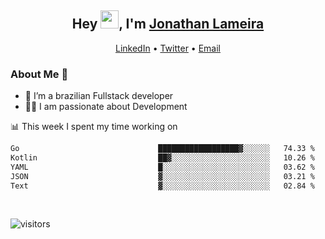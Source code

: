 <h2 align="center">Hey <img src="https://github.com/TheDudeThatCode/TheDudeThatCode/blob/master/Assets/Hi.gif" width="29">, I'm <a href="https://www.linkedin.com/in/jonathanlameira/">Jonathan Lameira</a></h2>
<p align="center">
  <a href="https://www.linkedin.com/in/jonathanlameira/">LinkedIn</a> •
  <a href="https://twitter.com/jlameira">Twitter</a> •
  <a href="mailto:jlameira@gmail.com">Email</a>
</p>

### About Me 🚀
- 🌱  I’m a brazilian Fullstack developer</br>
- 👨‍💻  I am passionate about Development</br>

<!-- ![Jonathan Lameira github stats](https://github-readme-stats.vercel.app/api?username=jlameirameli&show_icons=true&hide_border=true)&nbsp;&nbsp; -->

📊 This week I spent my time working on
<!--START_SECTION:waka-->

```txt
Go                               ██████████████████▓░░░░░░   74.33 %
Kotlin                           ██▓░░░░░░░░░░░░░░░░░░░░░░   10.26 %
YAML                             █░░░░░░░░░░░░░░░░░░░░░░░░   03.62 %
JSON                             ▓░░░░░░░░░░░░░░░░░░░░░░░░   03.21 %
Text                             ▓░░░░░░░░░░░░░░░░░░░░░░░░   02.84 %
```

<!--END_SECTION:waka-->

<br />

![visitors](https://visitor-badge.laobi.icu/badge?page_id=jlameira.jlameira)
